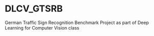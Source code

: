 # DLCV_GTSRB
German Traffic Sign Recognition Benchmark Project as part of Deep Learning for Computer Vision class
